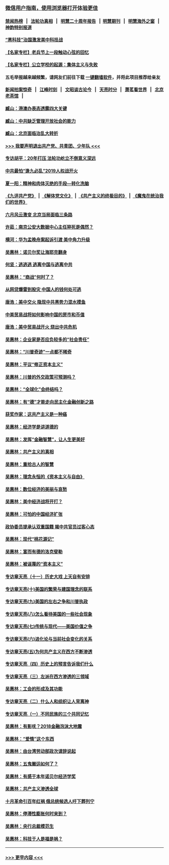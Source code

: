 ### [微信用户指南，使用浏览器打开体验更佳](https://github.com/gfw-breaker/banned-news1/blob/master/indexes/wechat-guide.md?t=0)
#### [禁闻热榜](热点新闻.md?t=0)  &nbsp;&nbsp;|&nbsp;&nbsp; [法轮功真相](https://github.com/gfw-breaker/truth/blob/master/README.md?t=0) &nbsp;&nbsp;|&nbsp;&nbsp; [明慧二十周年报告](https://github.com/gfw-breaker/mh-reports/blob/master/README.md?t=0) &nbsp;&nbsp;|&nbsp;&nbsp;[明慧期刊](https://github.com/gfw-breaker/mh-qikan) &nbsp;&nbsp;|&nbsp;&nbsp; [明慧海外之窗](https://github.com/gfw-breaker/mh-news/blob/master/README.md?t=0) &nbsp;&nbsp;|&nbsp;&nbsp; [神韵特别报道](https://github.com/gfw-breaker/mh-news/blob/master/shenyun.md?t=0)
#### [“黑科技”治国激发美中科技战](../pages/nsc423/n11638056.md?t=02071533) 
#### [【名家专栏】老兵节上一段触动心弦的回忆](../pages/nsc423/n11646016.md?t=02071533) 
#### [【名家专栏】公立学校的起源：集体主义与失败](../pages/nsc423/n11601833.md?t=02071533) 
#### 五毛举报越来越频繁，请网友们前往下载 [一键翻墙软件](https://github.com/gfw-breaker/ssr-accounts)，并将此项目推荐给亲友
#### [新闻拍案惊奇](https://github.com/gfw-breaker/banned-news1/blob/master/pages/link4.md) &nbsp;&nbsp;|&nbsp;&nbsp; [江峰时刻](https://github.com/gfw-breaker/banned-news1/blob/master/pages/link4.md) &nbsp;&nbsp;|&nbsp;&nbsp; [文昭谈古论今](https://github.com/gfw-breaker/banned-news1/blob/master/pages/link4.md) &nbsp;&nbsp;|&nbsp;&nbsp; [天亮时分](https://github.com/gfw-breaker/banned-news1/blob/master/pages/link4.md) &nbsp;&nbsp;|&nbsp;&nbsp; [萧茗看世界](https://github.com/gfw-breaker/banned-news1/blob/master/pages/link4.md) &nbsp;&nbsp;|&nbsp;&nbsp; [北京老茶馆](https://github.com/gfw-breaker/banned-news1/blob/master/pages/link4.md) &nbsp;&nbsp;|&nbsp;&nbsp; 
#### [臧山：港澳办表态透露四大关键](../pages/nsc423/n11421628.md?t=02071533) 
#### [臧山：中共缺乏管理开放社会的能力](../pages/nsc423/n11407457.md?t=02071533) 
#### [臧山：北京面临治乱大转折](../pages/nsc423/n11406895.md?t=02071533) 
#### [>>> 我要声明退出共产党、共青团、少年队 <<<](https://github.com/begood0513/goodnews/blob/master/quit/letter.md) 
#### [专访胡平：20年打压 法轮功屹立不倒意义深远](../pages/nsc423/n11398800.md?t=02071533) 
#### [中共最怕“逢九必乱”2019人权战开火](../pages/nsc423/n11385248.md?t=02071533) 
#### [夏一阳：精神和肉体灭绝的手段—转化洗脑](../pages/nsc423/n11368250.md?t=02071533) 
#### [《九评共产党》](https://github.com/begood0513/9ping.md/blob/master/README.md) &nbsp;|&nbsp; [《解体党文化》](../../../../jtdwh.md/blob/master/README.md)  &nbsp;|&nbsp; [《共产主义的终极目的》](../../../../gczydzjmd.md/blob/master/README.md) &nbsp;|&nbsp; [《魔鬼在统治我们的世界》](../../../../mgztzwmdsj.md/blob/master/README.md) 
#### [六月风云激变 北京当局面临三条路](../pages/nsc423/n11313668.md?t=02071533) 
#### [许茹：南京公安大数据中心主任猝死是偶然？](../pages/nsc423/n11064744.md?t=02071533) 
#### [横河：华为孟晚舟案起诉引渡 美中角力升级](../pages/nsc423/n11027230.md?t=02071533) 
#### [吴惠林：诺贝尔奖让海耶克翻身](../pages/nsc423/n10890049.md?t=02071533) 
#### [何坚：逃逃逃 逃离中国与逃离中共](../pages/nsc423/n10592891.md?t=02071533) 
#### [吴惠林：“商战”何时了？](../pages/nsc423/n10573558.md?t=02071533) 
#### [从网贷爆雷到股灾 中国人的钱何处可逃](../pages/nsc423/n10572800.md?t=02071533) 
#### [唐浩：美中交火 隐现中共黑势力混水摸鱼](../pages/nsc423/n10544040.md?t=02071533) 
#### [中美贸易战将如何影响中国的房市和币值](../pages/nsc423/n10543697.md?t=02071533) 
#### [唐浩：美中贸易战开火 烧出中共危机](../pages/nsc423/n10540126.md?t=02071533) 
#### [吴惠林：企业家是否应负较多的“社会责任”](../pages/nsc423/n10535022.md?t=02071533) 
#### [吴惠林：“川普奇迹”一点都不稀奇](../pages/nsc423/n10512808.md?t=02071533) 
#### [吴惠林：平议“修正资本主义”](../pages/nsc423/n10495724.md?t=02071533) 
#### [吴惠林：川普的外交政策可预测吗？](../pages/nsc423/n10462387.md?t=02071533) 
#### [吴惠林：“全球化”会终结吗？](../pages/nsc423/n10452838.md?t=02071533) 
#### [吴惠林：有“德”才能走向民主化金融创新之路](../pages/nsc423/n10432292.md?t=02071533) 
#### [获奖作家：这共产主义是一种癌](../pages/nsc423/n10431541.md?t=02071533) 
#### [吴惠林：经济学是讲道德的](../pages/nsc423/n10398014.md?t=02071533) 
#### [吴惠林：发挥“金融智慧”，让人生更美好](../pages/nsc423/n10375019.md?t=02071533) 
#### [吴惠林：共产主义的真相](../pages/nsc423/n10351394.md?t=02071533) 
#### [吴惠林：重拾古人的智慧](../pages/nsc423/n10337691.md?t=02071533) 
#### [吴惠林：理念永恒的《资本主义与自由》](../pages/nsc423/n10316274.md?t=02071533) 
#### [吴惠林：数位经济的美丽与哀愁](../pages/nsc423/n10292946.md?t=02071533) 
#### [吴惠林：美中经济战将开打？](../pages/nsc423/n10258825.md?t=02071533) 
#### [吴惠林：可怕的中国经济扩张](../pages/nsc423/n10219147.md?t=02071533) 
#### [政协委员提承认双重国籍 揭中共官员过客心态](../pages/nsc423/n10208809.md?t=02071533) 
#### [吴惠林：现代“桃花源记”](../pages/nsc423/n10185234.md?t=02071533) 
#### [吴惠林：富而有德的洛克斐勒](../pages/nsc423/n10142264.md?t=02071533) 
#### [吴惠林：被诬蔑的“资本主义”](../pages/nsc423/n10124816.md?t=02071533) 
#### [专访章天亮（十一）历史大戏 上天自有安排](../pages/nsc423/n10094905.md?t=02071533) 
#### [专访章天亮(十)美国的繁荣与建国理念的联系](../pages/nsc423/n10094899.md?t=02071533) 
#### [专访章天亮(九)美国的左右之争和川普执政](../pages/nsc423/n10094889.md?t=02071533) 
#### [专访章天亮(八)怎么看待美国的一些社会现象](../pages/nsc423/n10094857.md?t=02071533) 
#### [专访章天亮(七)传统与现代——美国价值之争](../pages/nsc423/n10093140.md?t=02071533) 
#### [专访章天亮(六)进化论与当前社会变化的关系](../pages/nsc423/n10092036.md?t=02071533) 
#### [专访章天亮(五)为何共产主义在西方不断渗透](../pages/nsc423/n10083620.md?t=02071533) 
#### [专访章天亮（四）历史上的预言告诉我们什么](../pages/nsc423/n10083606.md?t=02071533) 
#### [专访章天亮（三）左派在西方渗透的三领域](../pages/nsc423/n10081115.md?t=02071533) 
#### [吴惠林：工会的形成及其功能](../pages/nsc423/n10080633.md?t=02071533) 
#### [专访章天亮（二）什么人和组织让人背离神](../pages/nsc423/n10076637.md?t=02071533) 
#### [专访章天亮（一）不同民族的三个共同记忆](../pages/nsc423/n10074188.md?t=02071533) 
#### [吴惠林：有影呒？2018金融泡沫大地震](../pages/nsc423/n10040534.md?t=02071533) 
#### [吴惠林：“爱情”这个东西](../pages/nsc423/n10019423.md?t=02071533) 
#### [吴惠林：由台湾劳动部政次请辞说起](../pages/nsc423/n9979679.md?t=02071533) 
#### [吴惠林：五鬼搬运如何了？](../pages/nsc423/n9925338.md?t=02071533) 
#### [吴惠林：有感于本年诺贝尔经济学奖](../pages/nsc423/n9871883.md?t=02071533) 
#### [吴惠林：共产主义渗透全球](../pages/nsc423/n9812748.md?t=02071533) 
#### [十月革命引百年红祸 俄总统候选人吁下葬列宁](../pages/nsc423/n9810182.md?t=02071533) 
#### [吴惠林：停滞性膨胀何时来到？](../pages/nsc423/n9764136.md?t=02071533) 
#### [吴惠林：央行总裁模范生](../pages/nsc423/n9728134.md?t=02071533) 
#### [吴惠林：科技于人是福是祸？](../pages/nsc423/n9672982.md?t=02071533) 

----
#### [ >>> 更早内容 <<< ](../indexes/nsc423-earlier.md)
